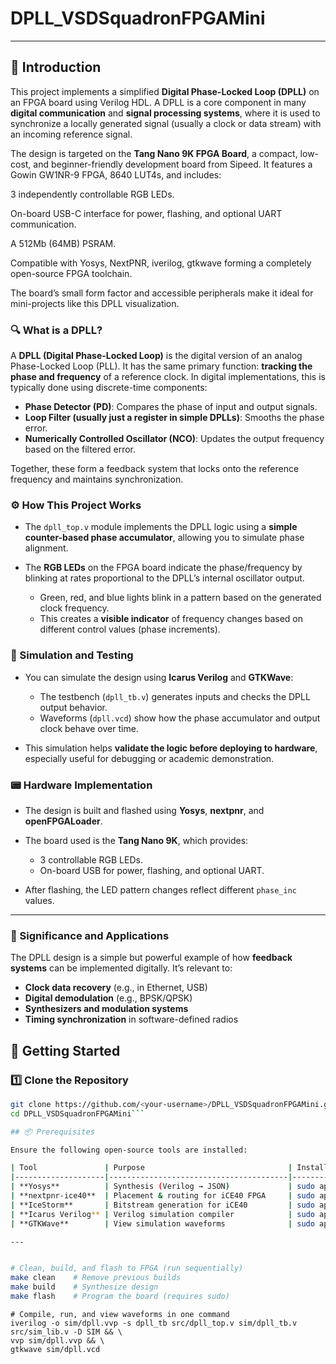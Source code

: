 # DPLL_VSDSquadronFPGAMini

---

## 🧠 Introduction

This project implements a simplified **Digital Phase-Locked Loop (DPLL)** on an FPGA board using Verilog HDL. A DPLL is a core component in many **digital communication** and **signal processing systems**, where it is used to synchronize a locally generated signal (usually a clock or data stream) with an incoming reference signal.

The design is targeted on the **Tang Nano 9K FPGA Board**, a compact, low-cost, and beginner-friendly development board from Sipeed. It features a Gowin GW1NR-9 FPGA, 8640 LUT4s, and includes:

3 independently controllable RGB LEDs.

On-board USB-C interface for power, flashing, and optional UART communication.

A 512Mb (64MB) PSRAM.

Compatible with Yosys, NextPNR, iverilog, gtkwave forming a completely open-source FPGA toolchain.

The board’s small form factor and accessible peripherals make it ideal for mini-projects like this DPLL visualization.

### 🔍 What is a DPLL?

A **DPLL (Digital Phase-Locked Loop)** is the digital version of an analog Phase-Locked Loop (PLL). It has the same primary function: **tracking the phase and frequency** of a reference clock. In digital implementations, this is typically done using discrete-time components:

* **Phase Detector (PD)**: Compares the phase of input and output signals.
* **Loop Filter (usually just a register in simple DPLLs)**: Smooths the phase error.
* **Numerically Controlled Oscillator (NCO)**: Updates the output frequency based on the filtered error.

Together, these form a feedback system that locks onto the reference frequency and maintains synchronization.

### ⚙️ How This Project Works

* The `dpll_top.v` module implements the DPLL logic using a **simple counter-based phase accumulator**, allowing you to simulate phase alignment.
* The **RGB LEDs** on the FPGA board indicate the phase/frequency by blinking at rates proportional to the DPLL’s internal oscillator output.

  * Green, red, and blue lights blink in a pattern based on the generated clock frequency.
  * This creates a **visible indicator** of frequency changes based on different control values (phase increments).

### 🧪 Simulation and Testing

* You can simulate the design using **Icarus Verilog** and **GTKWave**:

  * The testbench (`dpll_tb.v`) generates inputs and checks the DPLL output behavior.
  * Waveforms (`dpll.vcd`) show how the phase accumulator and output clock behave over time.
* This simulation helps **validate the logic before deploying to hardware**, especially useful for debugging or academic demonstration.

### 📟 Hardware Implementation

* The design is built and flashed using **Yosys**, **nextpnr**, and **openFPGALoader**.
* The board used is the **Tang Nano 9K**, which provides:

  * 3 controllable RGB LEDs.
  * On-board USB for power, flashing, and optional UART.
* After flashing, the LED pattern changes reflect different `phase_inc` values.

---

### 🚀 Significance and Applications

The DPLL design is a simple but powerful example of how **feedback systems** can be implemented digitally. It’s relevant to:

* **Clock data recovery** (e.g., in Ethernet, USB)
* **Digital demodulation** (e.g., BPSK/QPSK)
* **Synthesizers and modulation systems**
* **Timing synchronization** in software-defined radios


## 🚀 Getting Started

### 1️⃣ Clone the Repository

```bash
git clone https://github.com/<your-username>/DPLL_VSDSquadronFPGAMini.git
cd DPLL_VSDSquadronFPGAMini```

## 📦 Prerequisites

Ensure the following open-source tools are installed:

| Tool               | Purpose                                | Install Command (Ubuntu/Debian)           |
|--------------------|----------------------------------------|--------------------------------------------|
| **Yosys**          | Synthesis (Verilog → JSON)             | sudo apt install yosys`                 |
| **nextpnr-ice40**  | Placement & routing for iCE40 FPGA     | sudo apt install nextpnr-ice40`          |
| **IceStorm**       | Bitstream generation for iCE40         | sudo apt install icestorm`               |
| **Icarus Verilog** | Verilog simulation compiler            | sudo apt install iverilog`               |
| **GTKWave**        | View simulation waveforms              | sudo apt install gtkwave`                |

---


# Clean, build, and flash to FPGA (run sequentially)
make clean    # Remove previous builds
make build    # Synthesize design
make flash    # Program the board (requires sudo)
```

```
# Compile, run, and view waveforms in one command
iverilog -o sim/dpll.vvp -s dpll_tb src/dpll_top.v sim/dpll_tb.v src/sim_lib.v -D SIM && \
vvp sim/dpll.vvp && \
gtkwave sim/dpll.vcd


